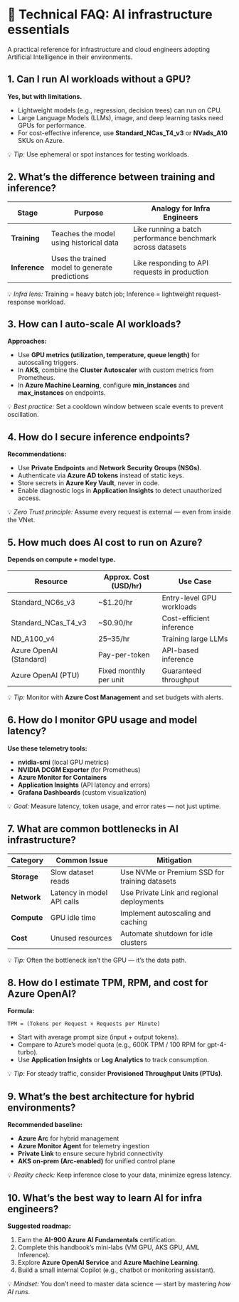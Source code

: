 # 🧠 Technical FAQ: AI infrastructure essentials

A practical reference for infrastructure and cloud engineers adopting Artificial Intelligence in their environments.

## 1. Can I run AI workloads without a GPU?

**Yes, but with limitations.**

- Lightweight models (e.g., regression, decision trees) can run on CPU.  
- Large Language Models (LLMs), image, and deep learning tasks need GPUs for performance.  
- For cost-effective inference, use **Standard_NCas_T4_v3** or **NVads_A10** SKUs on Azure.

💡 *Tip:* Use ephemeral or spot instances for testing workloads.

## 2. What’s the difference between training and inference?

| Stage | Purpose | Analogy for Infra Engineers |
|--------|----------|-----------------------------|
| **Training** | Teaches the model using historical data | Like running a batch performance benchmark across datasets |
| **Inference** | Uses the trained model to generate predictions | Like responding to API requests in production |

💡 *Infra lens:* Training = heavy batch job; Inference = lightweight request-response workload.

## 3. How can I auto-scale AI workloads?

**Approaches:**
- Use **GPU metrics (utilization, temperature, queue length)** for autoscaling triggers.  
- In **AKS**, combine the **Cluster Autoscaler** with custom metrics from Prometheus.  
- In **Azure Machine Learning**, configure **min_instances** and **max_instances** on endpoints.  

💡 *Best practice:* Set a cooldown window between scale events to prevent oscillation.


## 4. How do I secure inference endpoints?

**Recommendations:**
- Use **Private Endpoints** and **Network Security Groups (NSGs)**.  
- Authenticate via **Azure AD tokens** instead of static keys.  
- Store secrets in **Azure Key Vault**, never in code.  
- Enable diagnostic logs in **Application Insights** to detect unauthorized access.

💡 *Zero Trust principle:* Assume every request is external — even from inside the VNet.

## 5. How much does AI cost to run on Azure?

**Depends on compute + model type.**

| Resource | Approx. Cost (USD/hr) | Use Case |
|-----------|----------------------|-----------|
| Standard_NC6s_v3 | ~$1.20/hr | Entry-level GPU workloads |
| Standard_NCas_T4_v3 | ~$0.90/hr | Cost-efficient inference |
| ND_A100_v4 | $25–$35/hr | Training large LLMs |
| Azure OpenAI (Standard) | Pay-per-token | API-based inference |
| Azure OpenAI (PTU) | Fixed monthly per unit | Guaranteed throughput |

💡 *Tip:* Monitor with **Azure Cost Management** and set budgets with alerts.

## 6. How do I monitor GPU usage and model latency?

**Use these telemetry tools:**
- **nvidia-smi** (local GPU metrics)
- **NVIDIA DCGM Exporter** (for Prometheus)
- **Azure Monitor for Containers**
- **Application Insights** (API latency and errors)
- **Grafana Dashboards** (custom visualization)

💡 *Goal:* Measure latency, token usage, and error rates — not just uptime.

## 7. What are common bottlenecks in AI infrastructure?

| Category | Common Issue | Mitigation |
|-----------|---------------|------------|
| **Storage** | Slow dataset reads | Use NVMe or Premium SSD for training datasets |
| **Network** | Latency in model API calls | Use Private Link and regional deployments |
| **Compute** | GPU idle time | Implement autoscaling and caching |
| **Cost** | Unused resources | Automate shutdown for idle clusters |

💡 *Tip:* Often the bottleneck isn’t the GPU — it’s the data path.

## 8. How do I estimate TPM, RPM, and cost for Azure OpenAI?

**Formula:**
```
TPM = (Tokens per Request × Requests per Minute)
```
- Start with average prompt size (input + output tokens).  
- Compare to Azure’s model quota (e.g., 600K TPM / 100 RPM for gpt-4-turbo).  
- Use **Application Insights** or **Log Analytics** to track consumption.  

💡 *Tip:* For steady traffic, consider **Provisioned Throughput Units (PTUs)**.

## 9. What’s the best architecture for hybrid environments?

**Recommended baseline:**
- **Azure Arc** for hybrid management  
- **Azure Monitor Agent** for telemetry ingestion  
- **Private Link** to ensure secure hybrid connectivity  
- **AKS on-prem (Arc-enabled)** for unified control plane  

💡 *Reality check:* Keep inference close to your data, minimize egress latency.

## 10. What’s the best way to learn AI for infra engineers?

**Suggested roadmap:**
1. Earn the **AI-900 Azure AI Fundamentals** certification.  
2. Complete this handbook’s mini-labs (VM GPU, AKS GPU, AML Inference).  
3. Explore **Azure OpenAI Service** and **Azure Machine Learning**.  
4. Build a small internal Copilot (e.g., chatbot or monitoring assistant).  

💡 *Mindset:* You don’t need to master data science — start by mastering *how AI runs*.
